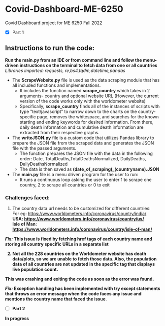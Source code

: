 # Covid-Dashboard-ME-6250
Covid Dashboard project for ME 6250 Fall 2022

- [x] Part 1

## Instructions to run the code: <br>

**Run the main.py from an IDE or from command line and follow the menu-driven instructions on the terminal to fetch data from one or all countries** <br>
*Libraries imported: requests, re,bs4,tqdm,datetime,pandas*

* The **ScrapeWebsite.py** file is used as the data scraping module that has all included functions and implementations. <br>
  * It includes the function named **scrape_country** which takes in 2 arguments- country and optional website URL (However, the current version of the code works only with the worldometer website)
  * Specifically, **scrape_country** finds all of the instances of scripts with type "text/javascript" to narrow down to the charts on the country-specific page, removes the whitespace, and searches for the known starting and ending keywords for desired information. From there, daily death information and cumulative death information are extracted from their respective graphs.
* The **writeJSON.py** file is a custom code that utilizes Pandas library to prepare the JSON file from the scraped data and generates the JSON file with the passed arguments. <br>
  * The function prepares the JSON file with the data in the following order: Date, TotalDeaths,TotalDeathsNormalized, DailyDeaths, DailyDeathsNormalized
  * The data is then saved as **(date_of_scraping)_(countryname).JSON**
* The **main.py** file is a menu driven program for the user to run:
  * It runs a continuous loop asking the user to enter 1 to scrape one country, 2 to scrape all countries or 0 to exit
  



### Challenges faced: ###
1. The country data url needs to be customized for different countries: <br>
For eg: <A> https://www.worldometers.info/coronavirus/country/india/<br>
<B> USA: https://www.worldometers.info/coronavirus/country/us/<br>
<C> Isle of Man: https://www.worldometers.info/coronavirus/country/isle-of-man/<br>

*Fix:* This issue is fixed by fetching href tags of each country name and storing all country specific URLs in a separate list

2. Not all the 228 countries on the Worldometer website has death data/plots, so we are unable to fetch those data. Also, the population data of all countries are not updated in the specific tag that displays live population count.

This was crashing and exiting the code as soon as the error was found.

*Fix:* Exception handling has been implemented with try except statements that throws an error message when the code faces any issue and mentions the country name that faced the issue.


- [ ] Part 2

In progress
